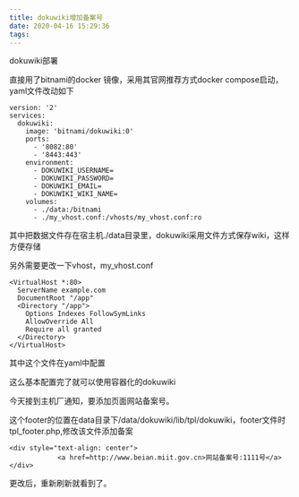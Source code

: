 ```yaml
---
title: dokuwiki增加备案号
date: 2020-04-16 15:29:36
tags:
---
```








dokuwiki部署

直接用了bitnami的docker 镜像，采用其官网推荐方式docker compose启动，yaml文件改动如下

```
version: '2'
services:
  dokuwiki:
    image: 'bitnami/dokuwiki:0'
    ports:
      - '8082:80'
      - '8443:443'
    environment:
      - DOKUWIKI_USERNAME=
      - DOKUWIKI_PASSWORD=    
      - DOKUWIKI_EMAIL=  
      - DOKUWIKI_WIKI_NAME=
    volumes:
      - ./data:/bitnami
      - ./my_vhost.conf:/vhosts/my_vhost.conf:ro
```

其中把数据文件存在宿主机./data目录里，dokuwiki采用文件方式保存wiki，这样方便存储

另外需要更改一下vhost，my_vhost.conf

```
<VirtualHost *:80>
  ServerName example.com
  DocumentRoot "/app"
  <Directory "/app">
    Options Indexes FollowSymLinks
    AllowOverride All
    Require all granted
  </Directory>
</VirtualHost>
```

其中这个文件在yaml中配置



这么基本配置完了就可以使用容器化的dokuwiki



今天接到主机厂通知，要添加页面网站备案号。

这个footer的位置在data目录下/data/dokuwiki/lib/tpl/dokuwiki，footer文件时tpl_footer.php,修改该文件添加备案

```
<div style="text-align: center">
        	<a href=http://www.beian.miit.gov.cn>网站备案号:1111号</a>
</div>
```

更改后，重新刷新就看到了。
